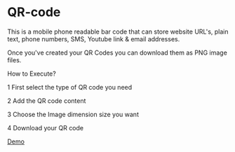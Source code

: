 # QR-code
This is a mobile phone readable bar code that can store website URL's, plain text, phone numbers, SMS, Youtube link & email addresses.

Once you've created your QR Codes you can download them as PNG image files.

How to Execute?

1  First select the type of QR code you need

2  Add the QR code content

3  Choose the Image dimension size you want

4  Download your QR code


<a href="https://codepen.io/vinosharu-developer/pen/RwwRGbX" target="_blank">Demo</a>
